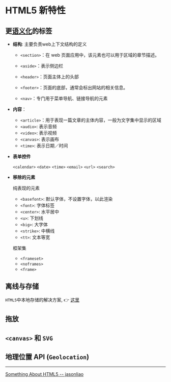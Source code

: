 # HTML5 新特性

## 更[语义化](./语义化.md)的标签

  - **结构**: 主要负责web上下文结构的定义

    - `<section>`：在 web 页面应用中，该元素也可以用于区域的章节描述。

    - `<aside>`：表示侧边栏

    - `<header>`：页面主体上的头部

    - `<footer>`：页面的底部，通常会标出网站的相关信息。

    - `<nav>`：专门用于菜单导航、链接导航的元素

  - **内容**：

    - `<article>`：用于表现一篇文章的主体内容，一般为文字集中显示的区域
    - `<audio>`: 表示音频
    - `<video>`: 表示视频
    - `<canvas>`: 表示画布
    - `<time>`: 表示日期／时间

  - **表单控件**

    `<calendar>`
    `<date>`
    `<time>`
    `<email>`
    `<url>`
    `<search>`

  - **移除的元素**

    纯表现的元素
    - `<basefont>`: 默认字体，不设置字体，以此渲染
    - `<font>`: 字体标签
    - `<center>`: 水平居中
    - `<u>`: 下划线
    - `<big>`: 大字体
    - `<strike>`: 中横线
    - `<tt>`: 文本等宽

    框架集
    - `<frameset>`
    - `<noframes>`
    - `<frame>`

## 离线与存储

  `HTML5`中本地存储的解决方案, 👉 [这里](./WebStorage.md)

## 拖放

## `<canvas>` 和 `SVG`

## 地理位置 API (`Geolocation`)

---

[Something About HTML5 -- jasonliao](https://github.com/jasonliao/prepare-for-interview/blob/master/HTML/something-about-html5.md)